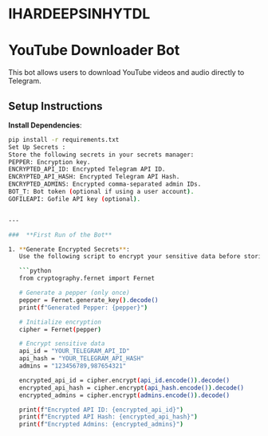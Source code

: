 # IHARDEEPSINHYTDL
# YouTube Downloader Bot

This bot allows users to download YouTube videos and audio directly to Telegram.

## Setup Instructions

 **Install Dependencies**:
   ```bash
   pip install -r requirements.txt
   Set Up Secrets :
   Store the following secrets in your secrets manager:
   PEPPER: Encryption key.
   ENCRYPTED_API_ID: Encrypted Telegram API ID.
   ENCRYPTED_API_HASH: Encrypted Telegram API Hash.
   ENCRYPTED_ADMINS: Encrypted comma-separated admin IDs.
   BOT_T: Bot token (optional if using a user account).
   GOFILEAPI: Gofile API key (optional).


   ---

   ###  **First Run of the Bot**

   1. **Generate Encrypted Secrets**:
      Use the following script to encrypt your sensitive data before storing it in the secrets manager:

      ```python
      from cryptography.fernet import Fernet

      # Generate a pepper (only once)
      pepper = Fernet.generate_key().decode()
      print(f"Generated Pepper: {pepper}")

      # Initialize encryption
      cipher = Fernet(pepper)

      # Encrypt sensitive data
      api_id = "YOUR_TELEGRAM_API_ID"
      api_hash = "YOUR_TELEGRAM_API_HASH"
      admins = "123456789,987654321"

      encrypted_api_id = cipher.encrypt(api_id.encode()).decode()
      encrypted_api_hash = cipher.encrypt(api_hash.encode()).decode()
      encrypted_admins = cipher.encrypt(admins.encode()).decode()

      print(f"Encrypted API ID: {encrypted_api_id}")
      print(f"Encrypted API Hash: {encrypted_api_hash}")
      print(f"Encrypted Admins: {encrypted_admins}")
